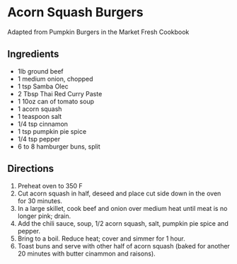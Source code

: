 # Acorn Squash Burgers

Adapted from Pumpkin Burgers in the Market Fresh Cookbook

## Ingredients
- 1lb ground beef
- 1 medium onion, chopped
- 1 tsp Samba Olec
- 2 Tbsp Thai Red Curry Paste
- 1 10oz can of tomato soup
- 1 acorn squash
- 1 teaspoon salt
- 1/4 tsp cinnamon
- 1 tsp pumpkin pie spice
- 1/4 tsp pepper
- 6 to 8 hamburger buns, split

## Directions
1. Preheat oven to 350 F
1. Cut acorn squash in half, deseed and place cut side down in the oven for 30 minutes.
1. In a large skillet, cook beef and onion over medium heat until meat is no longer pink; drain. 
1. Add the chili sauce, soup, 1/2 acorn squash, salt, pumpkin pie spice and pepper. 
1. Bring to a boil. Reduce heat; cover and simmer for 1 hour. 
1. Toast buns and serve with other half of acorn squash (baked for another 20 minutes with butter cinammon and raisons).
